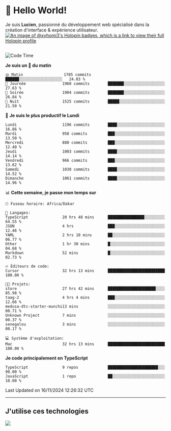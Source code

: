 # 👋 Hello World!

Je suis **Lucien**, passionné du développement web spécialisé dans la création d'interface & expérience utilisateur.
[![An image of @xyhomi3's Holopin badges, which is a link to view their full Holopin profile](https://holopin.me/xyhomi3)](https://holopin.io/@xyhomi3)

##

<!--START_SECTION:waka-->
![Code Time](http://img.shields.io/badge/Code%20Time-2%2C539%20hrs%2057%20mins-blue)

**Je suis un 🐤 du matin** 

```text
🌞 Matin                  1705 commits        ██████░░░░░░░░░░░░░░░░░░░   24.03 % 
🌆 Journée                1960 commits        ███████░░░░░░░░░░░░░░░░░░   27.63 % 
🌃 Soirée                 1904 commits        ███████░░░░░░░░░░░░░░░░░░   26.84 % 
🌙 Nuit                   1525 commits        █████░░░░░░░░░░░░░░░░░░░░   21.50 % 
```
📅 **Je suis le plus productif le Lundi** 

```text
Lundi                    1196 commits        ████░░░░░░░░░░░░░░░░░░░░░   16.86 % 
Mardi                    958 commits         ███░░░░░░░░░░░░░░░░░░░░░░   13.50 % 
Mercredi                 880 commits         ███░░░░░░░░░░░░░░░░░░░░░░   12.40 % 
Jeudi                    1003 commits        ████░░░░░░░░░░░░░░░░░░░░░   14.14 % 
Vendredi                 966 commits         ███░░░░░░░░░░░░░░░░░░░░░░   13.62 % 
Samedi                   1030 commits        ████░░░░░░░░░░░░░░░░░░░░░   14.52 % 
Dimanche                 1061 commits        ████░░░░░░░░░░░░░░░░░░░░░   14.96 % 
```


📊 **Cette semaine, je passe mon temps sur** 

```text
🕑︎ Fuseau horaire: Africa/Dakar

💬 Langages: 
TypeScript               20 hrs 48 mins      ████████████████░░░░░░░░░   64.55 % 
JSON                     4 hrs               ███░░░░░░░░░░░░░░░░░░░░░░   12.46 % 
YAML                     2 hrs 10 mins       ██░░░░░░░░░░░░░░░░░░░░░░░   06.77 % 
Other                    1 hr 30 mins        █░░░░░░░░░░░░░░░░░░░░░░░░   04.68 % 
Markdown                 52 mins             █░░░░░░░░░░░░░░░░░░░░░░░░   02.73 % 

🔥 Éditeurs de code: 
Cursor                   32 hrs 13 mins      █████████████████████████   100.00 % 

🐱‍💻 Projets: 
store                    27 hrs 42 mins      █████████████████████░░░░   85.98 % 
taag-2                   4 hrs 4 mins        ███░░░░░░░░░░░░░░░░░░░░░░   12.66 % 
medusa-dtc-starter-munchi13 mins             ░░░░░░░░░░░░░░░░░░░░░░░░░   00.71 % 
Unknown Project          7 mins              ░░░░░░░░░░░░░░░░░░░░░░░░░   00.37 % 
senegalou                3 mins              ░░░░░░░░░░░░░░░░░░░░░░░░░   00.17 % 

💻 Système d'exploitation: 
Mac                      32 hrs 13 mins      █████████████████████████   100.00 % 
```

**Je code principalement en TypeScript** 

```text
TypeScript               9 repos             ██████████████████████░░░   90.00 % 
JavaScript               1 repo              ██░░░░░░░░░░░░░░░░░░░░░░░   10.00 % 
```




 Last Updated on 16/11/2024 12:26:32 UTC
<!--END_SECTION:waka-->
---

## J'utilise ces technologies

<p align="left">
  <a href="https://skillicons.dev">
    <img src="https://skillicons.dev/icons?i=ts,js,md,scss,tailwind,react,docker,express,astro,vite,nextjs,vercel,figma,ableton" />
  </a>
</p>

